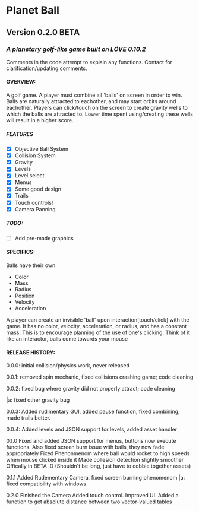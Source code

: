 # Planet Ball 
## Version 0.2.0 BETA
### *A planetary golf-like game built on LÖVE 0.10.2*

Comments in the code attempt to explain any functions. Contact for clarification/updating comments.

#### OVERVIEW:
A golf game. A player must combine all 'balls' on screen in order to win.
Balls are naturally attracted to eachother, and may start orbits around eachother.
Players can click/touch on the screen to create gravity wells to which the balls are attracted to.
Lower time spent using/creating these wells will result in a higher score.

##### FEATURES
- [x] Objective Ball System
- [x] Collision System
- [x] Gravity
- [x] Levels
- [x] Level select
- [x] Menus
- [x] Some good design
- [x] Trails
- [x] Touch controls!
- [x] Camera Panning
##### TODO:
- [ ] Add pre-made graphics
#### SPECIFICS:
Balls have their own:
* Color
* Mass
* Radius
* Position
* Velocity
* Acceleration
	
A player can create an invisible 'ball' upon interaction[touch/click] with the game.
It has no color, velocity, acceleration, or radius, and has a constant mass; This is to encourage planning of the use of one's clicking.
Think of it like an interactor, balls come towards your mouse

#### RELEASE HISTORY:

0.0.0: initial collision/physics work, never released

0.0.1: removed spin mechanic, fixed collisions crashing game; code cleaning

0.0.2: fixed bug where gravity did not properly attract; code cleaning

|a: fixed other gravity bug

0.0.3: Added rudimentary GUI, added pause function, fixed combining, made trails better.

0.0.4: Added levels and JSON support for levels, added asset handler

0.1.0 Fixed and added JSON support for menus, buttons now execute functions.
	  Also fixed screen burn issue with balls, they now fade appropriately
	  Fixed Phenonmenom where ball would rocket to high speeds when mouse clicked inside it
	  Made collesion detection slightly smoother
	  Offically in BETA :D (Shouldn't be long, just have to cobble together assets)
	  
0.1.1 Added Rudementary Camera, fixed screen burning phenomenom
 |a: fixed compatibility with windows
 
0.2.0 Finished the Camera
	  Added touch control.
	  Improved UI.
	  Added a function to get absolute distance between two vector-valued tables
